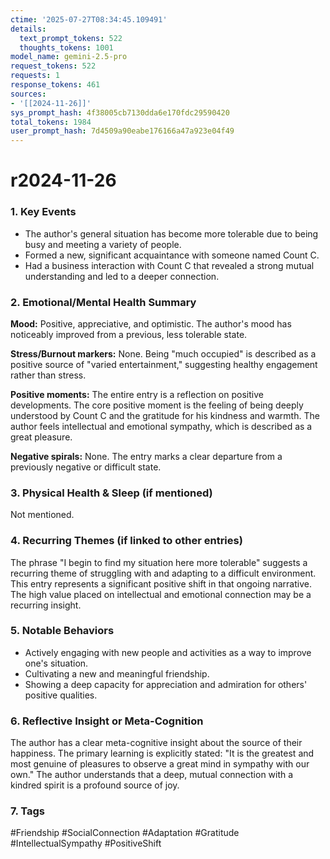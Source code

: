 ```yaml
---
ctime: '2025-07-27T08:34:45.109491'
details:
  text_prompt_tokens: 522
  thoughts_tokens: 1001
model_name: gemini-2.5-pro
request_tokens: 522
requests: 1
response_tokens: 461
sources:
- '[[2024-11-26]]'
sys_prompt_hash: 4f38005cb7130dda6e170fdc29590420
total_tokens: 1984
user_prompt_hash: 7d4509a90eabe176166a47a923e04f49
---
```

# r2024-11-26

### 1. Key Events
- The author's general situation has become more tolerable due to being busy and meeting a variety of people.
- Formed a new, significant acquaintance with someone named Count C.
- Had a business interaction with Count C that revealed a strong mutual understanding and led to a deeper connection.

### 2. Emotional/Mental Health Summary
**Mood:**
Positive, appreciative, and optimistic. The author's mood has noticeably improved from a previous, less tolerable state.

**Stress/Burnout markers:**
None. Being "much occupied" is described as a positive source of "varied entertainment," suggesting healthy engagement rather than stress.

**Positive moments:**
The entire entry is a reflection on positive developments. The core positive moment is the feeling of being deeply understood by Count C and the gratitude for his kindness and warmth. The author feels intellectual and emotional sympathy, which is described as a great pleasure.

**Negative spirals:**
None. The entry marks a clear departure from a previously negative or difficult state.

### 3. Physical Health & Sleep (if mentioned)
Not mentioned.

### 4. Recurring Themes (if linked to other entries)
The phrase "I begin to find my situation here more tolerable" suggests a recurring theme of struggling with and adapting to a difficult environment. This entry represents a significant positive shift in that ongoing narrative. The high value placed on intellectual and emotional connection may be a recurring insight.

### 5. Notable Behaviors
- Actively engaging with new people and activities as a way to improve one's situation.
- Cultivating a new and meaningful friendship.
- Showing a deep capacity for appreciation and admiration for others' positive qualities.

### 6. Reflective Insight or Meta-Cognition
The author has a clear meta-cognitive insight about the source of their happiness. The primary learning is explicitly stated: "It is the greatest and most genuine of pleasures to observe a great mind in sympathy with our own." The author understands that a deep, mutual connection with a kindred spirit is a profound source of joy.

### 7. Tags
#Friendship #SocialConnection #Adaptation #Gratitude #IntellectualSympathy #PositiveShift